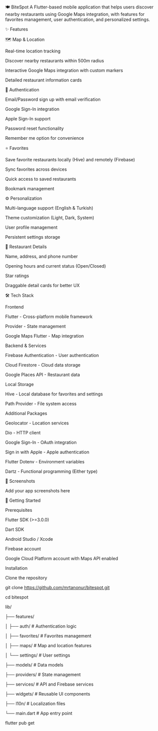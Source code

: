 🍽️ BiteSpot
A Flutter-based mobile application that helps users discover nearby restaurants using Google Maps integration, with features for favorites management, user authentication, and personalized settings.

✨ Features

🗺️ Map & Location

Real-time location tracking

Discover nearby restaurants within 500m radius

Interactive Google Maps integration with custom markers

Detailed restaurant information cards

🔐 Authentication

Email/Password sign up with email verification

Google Sign-In integration

Apple Sign-In support

Password reset functionality

Remember me option for convenience

⭐ Favorites

Save favorite restaurants locally (Hive) and remotely (Firebase)

Sync favorites across devices

Quick access to saved restaurants

Bookmark management

⚙️ Personalization

Multi-language support (English & Turkish)

Theme customization (Light, Dark, System)

User profile management

Persistent settings storage

📍 Restaurant Details

Name, address, and phone number

Opening hours and current status (Open/Closed)

Star ratings

Draggable detail cards for better UX

🛠️ Tech Stack

Frontend

Flutter - Cross-platform mobile framework

Provider - State management

Google Maps Flutter - Map integration

Backend & Services

Firebase Authentication - User authentication

Cloud Firestore - Cloud data storage

Google Places API - Restaurant data

Local Storage

Hive - Local database for favorites and settings

Path Provider - File system access

Additional Packages

Geolocator - Location services

Dio - HTTP client

Google Sign-In - OAuth integration

Sign in with Apple - Apple authentication

Flutter Dotenv - Environment variables

Dartz - Functional programming (Either type)

📱 Screenshots

Add your app screenshots here

🚀 Getting Started

Prerequisites

Flutter SDK (>=3.0.0)

Dart SDK

Android Studio / Xcode

Firebase account

Google Cloud Platform account with Maps API enabled

Installation

Clone the repository

git clone https://github.com/mrtanonur/bitespot.git

cd bitespot


lib/

├── features/

│   ├── auth/           # Authentication logic

│   ├── favorites/      # Favorites management

│   ├── maps/          # Map and location features

│   └── settings/      # User settings

├── models/            # Data models

├── providers/         # State management

├── services/          # API and Firebase services

├── widgets/           # Reusable UI components

├── l10n/             # Localization files

└── main.dart         # App entry point

flutter pub get


